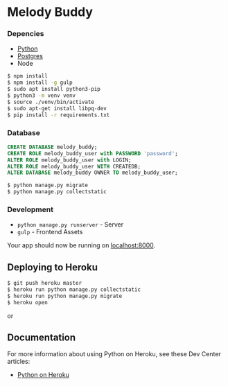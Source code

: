 # Melody Buddy

### Depencies

* [Python](http://install.python-guide.org)
* [Postgres](https://devcenter.heroku.com/articles/heroku-postgresql#local-setup)
* Node

```sh
$ npm install
$ npm install -g gulp
$ sudo apt install python3-pip
$ python3 -m venv venv
$ source ./venv/bin/activate
$ sudo apt-get install libpq-dev
$ pip install -r requirements.txt
```

### Database

```sql
CREATE DATABASE melody_buddy;
CREATE ROLE melody_buddy_user with PASSWORD 'password';
ALTER ROLE melody_buddy_user with LOGIN;
ALTER ROLE melody_buddy_user WITH CREATEDB;
ALTER DATABASE melody_buddy OWNER TO melody_buddy_user;
```

```sh
$ python manage.py migrate
$ python manage.py collectstatic
```

### Development

* `python manage.py runserver` - Server
* `gulp` - Frontend Assets

Your app should now be running on [localhost:8000](http://localhost:8000/).

## Deploying to Heroku

```sh
$ git push heroku master
$ heroku run python manage.py collectstatic
$ heroku run python manage.py migrate
$ heroku open
```
or

## Documentation

For more information about using Python on Heroku, see these Dev Center articles:

- [Python on Heroku](https://devcenter.heroku.com/categories/python)
